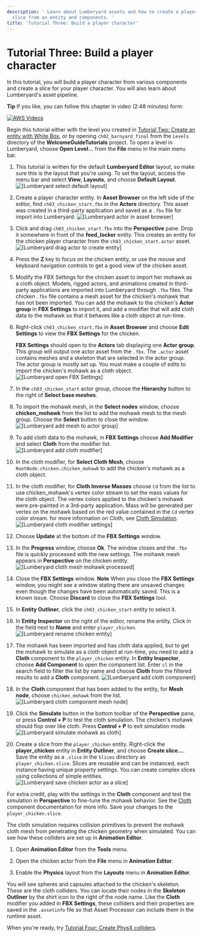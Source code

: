 ```yaml
---
description: ' Learn about Lumberyard assets and how to create a player character
  slice from an entity and components. '
title: 'Tutorial Three: Build a player character'
---
```

# Tutorial Three: Build a player character<a name="tutor-ch03-build-a-player-character"></a>

In this tutorial, you will build a player character from various components and create a slice for your player character\. You will also learn about Lumberyard's asset pipeline\.

**Tip**
If you like, you can follow this chapter in video \(2:48 minutes\) form:

[![AWS Videos](https://img.youtube.com/vi/https://www.youtube.com/embed/uH-XY_R6-FY?rel=0/0.jpg)](http://www.youtube.com/watch?v=https://www.youtube.com/embed/uH-XY_R6-FY?rel=0)

Begin this tutorial either with the level you created in [Tutorial Two: Create an entity with White Box](tutor-ch02-create-an-entity.md), or by opening `ch02_barnyard_final` from the `Levels` directory of the **WelcomeGuideTutorials** project\. To open a level in Lumberyard, choose **Open Level…​** from the **File** menu in the main menu bar\.

1.  This tutorial is written for the default **Lumberyard Editor** layout, so make sure this is the layout that you're using\. To set the layout, access the menu bar and select **View**, **Layouts**, and choose **Default Layout**\.
![\[Lumberyard select default layout\]](/images/welcomeguide/ui-default-layout-1.25.png)

1.  Create a player character entity\. In **Asset Browser** on the left side of the editor, find `ch03_chicken_start.fbx` in the **Actors** directory\. This asset was created in a third\-party application and saved as a `.fbx` file for import into Lumberyard\.
![\[Lumberyard actor in asset browser\]](/images/welcomeguide/ui-chicken-start-actor-1.25.png)

1.  Click and drag `ch03_chicken_start.fbx` into the **Perspective** pane\. Drop it somewhere in front of the **feed\_locker** entity\. This creates an entity for the chicken player character from the `ch03_chicken_start.actor` asset\.
![\[Lumberyard drag actor to create entity\]](/images/welcomeguide/anim-entity-from-actor-1.25.gif)

1.  Press the **Z** key to focus on the chicken entity, or use the mouse and keyboard navigation controls to get a good view of the chicken asset\.

1.  Modify the FBX Settings for the chicken asset to import her mohawk as a cloth object\. Models, rigged actors, and animations created in third\-party applications are imported into Lumberyard through `.fbx` files\. The chicken `.fbx` file contains a mesh asset for the chicken's mohawk that has not been imported\. You can add the mohawk to the chicken's **Actor group** in **FBX Settings** to import it, and add a modifier that will add cloth data to the mohawk so that it behaves like a cloth object at run\-time\.

   1.  Right\-click `ch03_chicken_start.fbx` in **Asset Browser** and choose **Edit Settings** to view the **FBX Settings** for the chicken\.

       **FBX Settings** should open to the **Actors** tab displaying one **Actor group**\. This group will output one actor asset from the `.fbx`\. The `.actor` asset contains meshes and a skeleton that are selected in the actor group\. The actor group is mostly set up\. You must make a couple of edits to import the chicken's mohawk as a cloth object\.
![\[Lumberyard open FBX Settings\]](/images/welcomeguide/ui-fbx-edit-settings-1.25.png)

   1.  In the `ch03_chicken_start` actor group, choose the **Hierarchy** button to the right of **Select base meshes**\.

   1.  To import the mohawk mesh, in the **Select nodes** window, choose **chicken\_mohawk** from the list to add the mohawk mesh to the mesh group\. Choose the **Select** button to close the window\.
![\[Lumberyard add mesh to actor group\]](/images/welcomeguide/ui-add-mohawk-mesh-1.25.png)

   1.  To add cloth data to the mohawk, in **FBX Settings** choose **Add Modifier** and select **Cloth** from the modifier list\.
![\[Lumberyard add cloth modifier\]](/images/welcomeguide/ui-add-cloth-modifier-1.25.png)

   1.  In the cloth modifier, for **Select Cloth Mesh**, choose `RootNode.chicken.chicken_mohawk` to add the chicken's mohawk as a cloth object\.

   1.  In the cloth modifier, for **Cloth Inverse Masses** choose `Cd` from the list to use chicken\_mohawk's vertex color stream to set the mass values for the cloth object\. The vertex colors applied to the chicken's mohawk were pre\-painted in a 3rd\-party application\. Mass will be generated per vertex on the mohawk based on the red value contained in the `Cd` vertex color stream\. for more information on Cloth, see [Cloth Simulation](/docs/userguide/tutorial-cloth-simulation)\.
![\[Lumberyard cloth modifier settings\]](/images/welcomeguide/ui-cloth-modifier-settings-1.25.png)

   1.  Choose **Update** at the bottom of the **FBX Settings** window\.

   1.  In the **Progress** window, choose **Ok**\. The window closes and the `.fbx` file is quickly processed with the new settings\. The mohawk mesh appears in **Perspective** on the chicken entity\.
![\[Lumberyard cloth mesh mohawk processed\]](/images/welcomeguide/ui-chicken-mohawk-1.25.png)

   1.  Close the **FBX Settings** window\.
**Note**
When you close the **FBX Settings** window, you might see a window stating there are unsaved changes even though the changes have been automatically saved\. This is a known issue\. Choose **Discard** to close the **FBX Settings** tool\.

1.  In **Entity Outliner**, click the `ch03_chicken_start` entity to select it\.

1.  In **Entity Inspector** on the right of the editor, rename the entity\. Click in the field next to **Name** and enter `player_chicken`\.
![\[Lumberyard rename chicken entity\]](/images/welcomeguide/ui-rename-chicken-entity-1.25.png)

1.  The mohawk has been imported and has cloth data applied, but to get the mohawk to simulate as a cloth object at run\-time, you need to add a **Cloth** component to the `player_chicken` entity\. In **Entity Inspector**, choose **Add Component** to open the component list\. Enter `cl` in the search field to filter the list by name and choose **Cloth** from the filtered results to add a **Cloth** component\.
![\[Lumberyard add cloth component\]](/images/welcomeguide/ui-add-cloth-component-1.25.png)

1.  In the **Cloth** component that has been added to the entity, for **Mesh node**, choose `chicken_mohawk` from the list\.
![\[Lumberyard cloth component mesh node\]](/images/welcomeguide/ui-cloth-component-mesh-node-1.25.png)

1.  Click the **Simulate** button in the bottom toolbar of the **Perspective** pane, or press **Control \+ P** to test the cloth simulation\. The chicken's mohawk should flop over like cloth\. Press **Control \+ P** to exit simulation mode\.
![\[Lumberyard simulate mohawk as cloth\]](/images/welcomeguide/anim-cloth-simulate-1.25.gif)

1.  Create a slice from the `player_chicken` entity\. Right\-click the **player\_chicken** entity in **Entity Outliner**, and choose **Create slice…​**\. Save the entity as a `.slice` in the `Slices` directory as `player_chicken.slice`\. Slices are reusable and can be instanced, each instance having unique property settings\. You can create complex slices using collections of simple entities\.
![\[Lumberyard save chicken actor as a slice\]](/images/welcomeguide/ui-save-actor-slice-1.25.png)

For extra credit, play with the settings in the **Cloth** component and test the simulation in **Perspective** to fine\-tune the mohawk behavior\. See the [Cloth](/docs/userguide/components/cloth) component documentation for more info\. Save your changes to the `player_chicken.slice`\.

The cloth simulation requires collision primitives to prevent the mohawk cloth mesh from penetrating the chicken geometry when simulated\. You can see how these colliders are set up in **Animation Editor**\.

1.  Open **Animation Editor** from the **Tools** menu\.

1.  Open the chicken actor from the **File** menu in **Animation Editor**\.

1.  Enable the **Physics** layout from the **Layouts** menu in **Animation Editor**\.

You will see spheres and capsules attached to the chicken's skeleton\. These are the cloth colliders\. You can locate their nodes in the **Skeleton Outliner** by the shirt icon to the right of the node name\. Like the **Cloth** modifier you added in **FBX Settings**, these colliders and their properties are saved in the `.assetinfo` file so that Asset Processor can include them in the runtime asset\.

When you're ready, try [Tutorial Four: Create PhysX colliders](tutor-ch04-create-physx-colliders.md)\.
